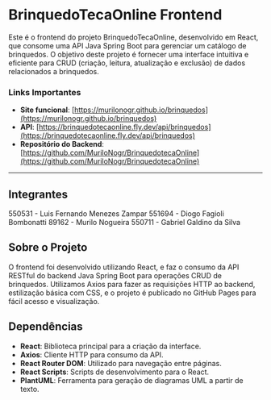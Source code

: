 # BrinquedoTecaOnline Frontend

Este é o frontend do projeto BrinquedoTecaOnline, desenvolvido em React, que consome uma API Java Spring Boot para gerenciar um catálogo de brinquedos. O objetivo deste projeto é fornecer uma interface intuitiva e eficiente para CRUD (criação, leitura, atualização e exclusão) de dados relacionados a brinquedos.

### Links Importantes

- **Site funcional**: [https://murilonogr.github.io/brinquedos](https://murilonogr.github.io/brinquedos)
- **API**: [https://brinquedotecaonline.fly.dev/api/brinquedos](https://brinquedotecaonline.fly.dev/api/brinquedos)
- **Repositório do Backend**: [https://github.com/MuriloNogr/BrinquedotecaOnline](https://github.com/MuriloNogr/BrinquedotecaOnline)

---

## Integrantes

550531 - Luis Fernando Menezes Zampar
551694 - Diogo Fagioli Bombonatti
89162 - Murilo Nogueira
550711 - Gabriel Galdino da Silva

## Sobre o Projeto

O frontend foi desenvolvido utilizando React, e faz o consumo da API RESTful do backend Java Spring Boot para operações CRUD de brinquedos. Utilizamos Axios para fazer as requisições HTTP ao backend, estilização básica com CSS, e o projeto é publicado no GitHub Pages para fácil acesso e visualização.

## Dependências

- **React**: Biblioteca principal para a criação da interface.
- **Axios**: Cliente HTTP para consumo da API.
- **React Router DOM**: Utilizado para navegação entre páginas.
- **React Scripts**: Scripts de desenvolvimento para o React.
- **PlantUML**: Ferramenta para geração de diagramas UML a partir de texto.
